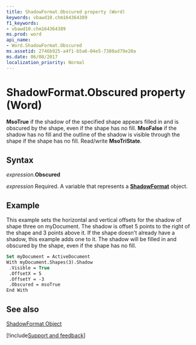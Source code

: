 ```yaml
---
title: ShadowFormat.Obscured property (Word)
keywords: vbawd10.chm164364389
f1_keywords:
- vbawd10.chm164364389
ms.prod: word
api_name:
- Word.ShadowFormat.Obscured
ms.assetid: 2746b925-a4f1-b5a6-04e5-7380ad79e20a
ms.date: 06/08/2017
localization_priority: Normal
---
```



# ShadowFormat.Obscured property (Word)

 **MsoTrue** if the shadow of the specified shape appears filled in and is obscured by the shape, even if the shape has no fill. **MsoFalse** if the shadow has no fill and the outline of the shadow is visible through the shape if the shape has no fill. Read/write **MsoTriState**.


## Syntax

_expression_.**Obscured**

_expression_ Required. A variable that represents a **[ShadowFormat](Word.ShadowFormat.md)** object.


## Example

This example sets the horizontal and vertical offsets for the shadow of shape three on myDocument. The shadow is offset 5 points to the right of the shape and 3 points above it. If the shape doesn't already have a shadow, this example adds one to it. The shadow will be filled in and obscured by the shape, even if the shape has no fill.


```vb
Set myDocument = ActiveDocument 
With myDocument.Shapes(3).Shadow 
 .Visible = True 
 .OffsetX = 5 
 .OffsetY = -3 
 .Obscured = msoTrue 
End With
```


## See also


[ShadowFormat Object](Word.ShadowFormat.md)

[!include[Support and feedback](~/includes/feedback-boilerplate.md)]